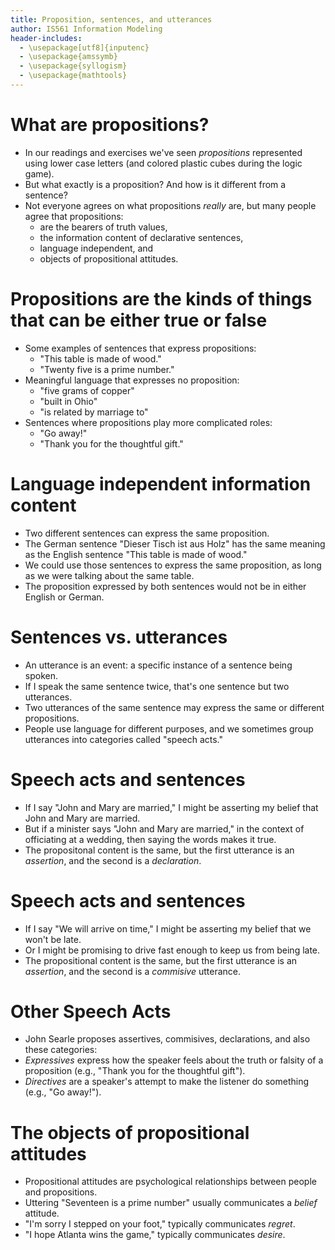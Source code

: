 ```yaml
---
title: Proposition, sentences, and utterances
author: IS561 Information Modeling
header-includes:
  - \usepackage[utf8]{inputenc}
  - \usepackage{amssymb}
  - \usepackage{syllogism}  
  - \usepackage{mathtools}
---
```


# What are propositions?

- In our readings and exercises we've seen *propositions* represented using
  lower case letters (and colored plastic cubes during the logic game).
- But what exactly is a proposition? And how is it different from a sentence?
- Not everyone agrees on what propositions *really* are, but many people agree
  that propositions:
     - are the bearers of truth values,
     - the information content of declarative sentences,
     - language independent, and
     - objects of propositional attitudes.

# Propositions are the kinds of things that can be either true or false

- Some examples of sentences that express propositions:
    - "This table is made of wood."
    - "Twenty five is a prime number."
- Meaningful language that expresses no proposition:
    - "five grams of copper"
    - "built in Ohio"
    - "is related by marriage to"
- Sentences where propositions play more complicated roles:
    - "Go away!"
    - "Thank you for the thoughtful gift."
    
# Language independent information content

- Two different sentences can express the same proposition.
- The German sentence "Dieser Tisch ist aus Holz"
  has the same meaning as the English sentence
  "This table is made of wood."
- We could use those sentences to express the same proposition, as long
  as we were talking about the same table.
- The proposition expressed by both sentences would not be in either English
  or German.

# Sentences vs. utterances

- An utterance is an event: a specific instance of a sentence being spoken.
- If I speak the same sentence twice, that's one sentence but two utterances.
- Two utterances of the same sentence may express the same or different propositions.
- People use language for different purposes, and we sometimes group utterances into
  categories called "speech acts."

# Speech acts and sentences

- If I say "John and Mary are married," I might be asserting my belief that John and Mary are married.
- But if a minister says "John and Mary are married," in the context of officiating at a wedding, then saying the words makes it true.
- The propositonal content is the same, but the first utterance is an *assertion*, and the second is a *declaration*.

# Speech acts and sentences

- If I say "We will arrive on time," I might be asserting my belief that we won't be late.
- Or I might be promising to drive fast enough to keep us from being late.
- The propositional content is the same, but the first utterance is an *assertion*, and the second is a *commisive* utterance.

# Other Speech Acts

- John Searle proposes assertives, commisives, declarations, and also these categories:
- *Expressives* express how the speaker feels about the truth or falsity of a proposition
  (e.g., "Thank you for the thoughtful gift").
- *Directives* are a speaker's attempt to make the listener do something
  (e.g., "Go away!").

# The objects of propositional attitudes
- Propositional attitudes are psychological relationships between people and propositions.
- Uttering "Seventeen is a prime number" usually communicates a *belief* attitude.
- "I'm sorry I stepped on your foot," typically communicates *regret*.
- "I hope Atlanta wins the game," typically communicates *desire*.


